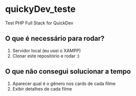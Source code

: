 # quickyDev_teste
 Test PHP Full Stack for QuickDev

## O que é necessário para rodar?
<ol>
 <li>Servidor local (eu usei o XAMPP)</li>
 <li>Clonar este repositório e rodar :) </li>
</ol>

## O que não consegui solucionar a tempo
<ol>
 <li>Aparecer qual é o gênero nos cards de cada filme</li>
 <li>Exibir detalhes de cada filme</li>
<ol>
